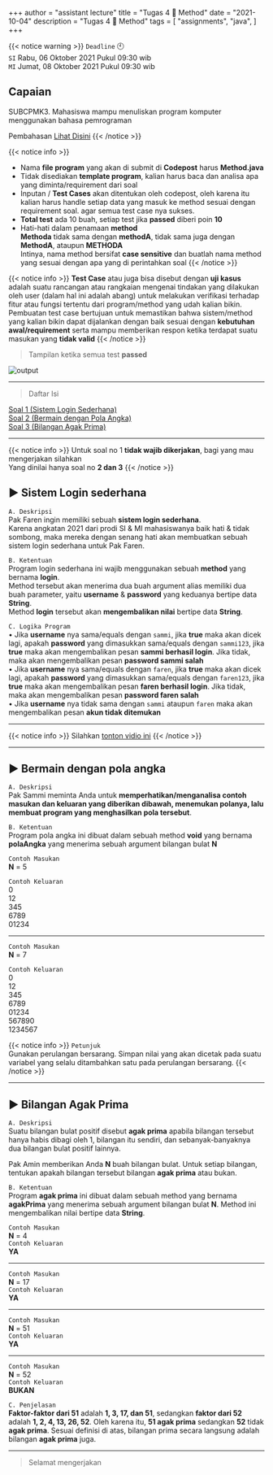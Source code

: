 +++
author = "assistant lecture"
title = "Tugas 4 📖 Method"
date = "2021-10-04"
description = "Tugas 4 📖 Method"
tags = [
    "assignments",
    "java",
]
+++

{{< notice warning >}}
`Deadline` 🕙 \
`SI` Rabu, 06 Oktober 2021 Pukul 09:30 wib\
`MI` Jumat, 08 Oktober 2021 Pukul 09:30 wib

## Capaian
SUBCPMK3. Mahasiswa mampu menuliskan program komputer menggunakan bahasa pemrograman

Pembahasan [Lihat Disini](https://www.youtube.com/watch?v=D0qfQE2FFxU)
{{< /notice >}}

{{< notice info >}}
- Nama **file program** yang akan di submit di **Codepost** harus **Method.java**
- Tidak disediakan **template program**, kalian harus baca dan analisa apa yang diminta/requirement dari soal
- Inputan / **Test Cases** akan ditentukan oleh codepost, oleh karena itu kalian harus handle setiap data yang masuk ke method sesuai dengan requirement soal. agar semua test case nya sukses. 
- **Total test** ada 10 buah, setiap test jika **passed** diberi poin **10**
- Hati-hati dalam penamaan **method**\
**Methoda** tidak sama dengan **methodA**, tidak sama juga dengan **MethodA**, ataupun **METHODA**\
Intinya, nama method bersifat **case sensitive** dan buatlah nama method yang sesuai dengan apa yang di perintahkan soal
{{< /notice >}}

{{< notice info >}}
**Test Case** atau juga bisa disebut dengan **uji kasus** adalah suatu rancangan atau rangkaian mengenai tindakan yang dilakukan oleh user (dalam hal ini adalah abang) untuk melakukan verifikasi terhadap fitur atau fungsi tertentu dari program/method yang udah kalian bikin. Pembuatan test case bertujuan untuk memastikan bahwa sistem/method yang kalian bikin dapat dijalankan dengan baik sesuai dengan **kebutuhan awal/requirement** serta mampu memberikan respon ketika terdapat suatu masukan yang **tidak valid**
{{< /notice >}}


> Tampilan ketika semua test **passed**

![output](/assets/r4.png "result" )


---

> Daftar Isi

[Soal 1 (Sistem Login Sederhana)](https://programming-concept.netlify.app/assignments/tugas-4/#-sistem-login-sederhana)\
[Soal 2 (Bermain dengan Pola Angka)](https://programming-concept.netlify.app/assignments/tugas-4/#-bermain-dengan-pola-angka)\
[Soal 3 (Bilangan Agak Prima)](https://programming-concept.netlify.app/assignments/tugas-4/#-bilangan-agak-prima)

---

{{< notice info >}}
Untuk soal no 1 **tidak wajib dikerjakan**, bagi yang mau mengerjakan silahkan\
Yang dinilai hanya soal no **2 dan 3**
{{< /notice >}}

## ▶ Sistem Login sederhana 
`A. Deskripsi`\
Pak Faren ingin memiliki sebuah **sistem login sederhana**.\
Karena angkatan 2021 dari prodi SI & MI mahasiswanya baik hati & tidak sombong, maka mereka dengan senang hati akan membuatkan sebuah sistem login sederhana untuk Pak Faren.

`B. Ketentuan`\
Program login sederhana ini wajib menggunakan sebuah **method** yang bernama **login**.\
Method tersebut akan menerima dua buah argument alias memiliki dua buah parameter, yaitu **username** & **password** yang keduanya bertipe data **String**.\
Method **login** tersebut akan **mengembalikan nilai** bertipe data **String**.


`C. Logika Program`\
• Jika **username** nya sama/equals dengan `sammi`, jika **true**
maka akan dicek lagi, apakah **password** yang dimasukkan sama/equals dengan `sammi123`, jika **true** maka akan mengembalikan pesan **sammi berhasil login**. Jika tidak, maka akan mengembalikan pesan **password sammi salah**\
• Jika **username** nya sama/equals dengan `faren`, jika **true** 
maka akan dicek lagi, apakah **password** yang dimasukkan sama/equals dengan `faren123`, jika **true** maka akan mengembalikan pesan **faren berhasil login**. Jika tidak, maka akan mengembalikan pesan **password faren salah**\
• Jika **username** nya tidak sama dengan `sammi` ataupun `faren` maka akan mengembalikan pesan **akun tidak ditemukan**

---

{{< notice info >}}
Silahkan [tonton vidio ini](https://youtu.be/SMlCNAMsEeQ)
{{< /notice >}}

---

## ▶ Bermain dengan pola angka
`A. Deskripsi`\
Pak Sammi meminta Anda untuk **memperhatikan/menganalisa contoh masukan dan keluaran yang diberikan dibawah, menemukan polanya, lalu membuat program yang menghasilkan pola tersebut**.

`B. Ketentuan`\
Program pola angka ini dibuat dalam sebuah method **void** yang bernama **polaAngka** yang menerima sebuah argument bilangan bulat **N**

`Contoh Masukan`\
**N** = 5

`Contoh Keluaran`\
0\
12\
345\
6789\
01234

---

`Contoh Masukan`\
**N** = 7

`Contoh Keluaran`\
0\
12\
345\
6789\
01234\
567890\
1234567

{{< notice info >}}
`Petunjuk`\
Gunakan perulangan bersarang. Simpan nilai yang akan dicetak pada suatu variabel yang selalu ditambahkan satu pada perulangan bersarang.
{{< /notice >}}

---

## ▶ Bilangan Agak Prima
`A. Deskripsi`\
Suatu bilangan bulat positif disebut **agak prima** apabila bilangan tersebut hanya habis dibagi oleh 1, bilangan itu sendiri, dan sebanyak-banyaknya dua bilangan bulat positif lainnya.

Pak Amin memberikan Anda **N** buah bilangan bulat. Untuk setiap bilangan, tentukan apakah bilangan tersebut bilangan **agak prima** atau bukan.

`B. Ketentuan`\
Program **agak prima** ini dibuat dalam sebuah method yang bernama **agakPrima** yang menerima sebuah argument bilangan bulat **N**. Method ini mengembalikan nilai bertipe data **String**.


`Contoh Masukan`\
**N** = 4\
`Contoh Keluaran`\
**YA**

---

`Contoh Masukan`\
**N** = 17\
`Contoh Keluaran`\
**YA**

---

`Contoh Masukan`\
**N** = 51\
`Contoh Keluaran`\
**YA**

---

`Contoh Masukan`\
**N** = 52\
`Contoh Keluaran`\
**BUKAN**

`C. Penjelasan`\
**Faktor-faktor dari 51** adalah **1, 3, 17, dan 51**, sedangkan **faktor dari 52** adalah **1, 2, 4, 13, 26, 52**. Oleh karena itu, **51 agak prima** sedangkan **52** tidak **agak prima**. Sesuai definisi di atas, bilangan prima secara langsung adalah bilangan **agak prima** juga.

---

> Selamat mengerjakan
